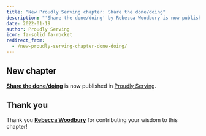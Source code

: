 ```yaml
---
title: "New Proudly Serving chapter: Share the done/doing"
description: "'Share the done/doing' by Rebecca Woodbury is now published in Proudly Serving."
date: 2022-01-19
author: Proudly Serving
icon: fa-solid fa-rocket
redirect_from:
  - /new-proudly-serving-chapter-done-doing/
---
```


## New chapter

**[Share the done/doing](/contents/done-doing)** is now published in [Proudly Serving](/).

## Thank you

Thank you **[Rebecca Woodbury](/contributors/rebecca-woodbury)** for contributing your wisdom to this chapter!
